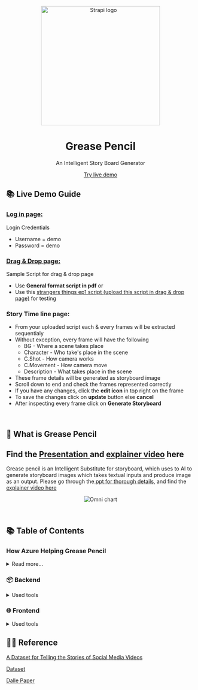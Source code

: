 <p align="center">
  <a href="https://strapi.io">
    <img src="https://i.ibb.co/rF4cHpr/g-logo-01.png" width="318px" alt="Strapi logo" />
  </a>
</p>
<h1 align="center">Grease Pencil</h1>
<p align="center">An Intelligent Story Board Generator</p>
<p align="center"><a href="https://gpdemo.azurewebsites.net/">Try live demo</a></p>

## 📚 Live Demo Guide

### <a href="https://gpdemo.azurewebsites.net/"> Log in page:</a>
Login Credentials
- Username = demo
- Password = demo

### <a href="https://www.dailyscript.com/scripts/STRANGER-THINGS-1x01-The-Vanishing-of-Will-Byers-2ND-PINK.pdf">Drag & Drop page:</a>
Sample Script for drag & drop page
- Use **General format script in pdf** or
- Use this <a href="http://www.dailyscript.com/scripts/STRANGER-THINGS-1x01-The-Vanishing-of-Will-Byers-2ND-PINK.pdf">strangers things ep1 script (upload this script in drag & drop page)</a> for testing

### Story Time line page:</a>
- From your uploaded script each & every frames will be extracted sequentialy 
- Without exception, every frame will have the following
    - BG - Where a scene takes place
    - Character - Who take's place in the scene
    - C.Shot - How camera works 
    - C.Movement - How camera move
    - Description - What takes place in the scene
- These frame details will be generated as storyboard image
- Scroll down to end and check the frames represented correctly
- If you have any changes, click the **edit icon** in top right on the frame
- To save the changes click on **update** button else **cancel** 
- After inspecting every frame click on **Generate Storyboard**  
<br>

## 🤔 What is Grease Pencil

## Find the <a href="https://docs.google.com/presentation/d/1kOXX6n1mg9pxoM6lZFUyLO6THKVzh1Wdu7U8U-J7RKk/edit?usp=sharing/"> Presentation </a> and <a href="https://youtu.be/__kPN5Aes3Q/"> explainer video</a> here

Grease pencil is an Intelligent Substitute for storyboard, which uses to AI to generate storyboard images which takes textual inputs and produce image as an output.
Please go through the<a href="https://docs.google.com/presentation/d/1kOXX6n1mg9pxoM6lZFUyLO6THKVzh1Wdu7U8U-J7RKk/edit?usp=sharing/"> ppt for thorough details,</a> and find the<a href="https://youtu.be/__kPN5Aes3Q/"> explainer video here</a> 

<p align="center">
    <img src="https://i.ibb.co/vx37j3p/flow-diagram.png" alt="Omni chart" />
  </a>
</p>

<br>



## 📚 Table of Contents

###  How Azure Helping Grease Pencil

<details>
<summary>Read more...</summary>

#### **Storage Layer:**

-   Azure Blob Storage - for dataset [only images]
    
-   Azure Cosmos DB (SQL API) - for dataset [text prompts for the given images]
    
-   Azure Files - to hold user/client scripts
    
-   Azure Database for MySQL - holding User Details, User Activity, Invoicing and other relational data of the Grease Pencil
 #### **Code Pipeline:**
-   Azure Repos - Source code maintenance and version control
    
-   Azure Pipeline - To Build a docker image from the repository upon a commit in master branch
    
-   Container Registry - To Store the built docker images
    
-   App Service - To host the application from a docker image with zero downtime
 #### **MLOps:**
 -   Azure Data Factory - To process the data and stage for training upon new data or code check-ins
    
-   Azure ML Workspace - To run a training job and store the model in Model Registry
  </details>


### 📦 Backend

<details>
<summary>Used tools</summary>

#### Python

- Flask

  </details>

### 🌐 Frontend

<details>
<summary>Used tools</summary>

-React
- HTML5
- BootStrap
- CSS
- Java Script
  </details>

## 🙌🏼 Reference

<p><a href="https://www.aclweb.org/anthology/D18-1117.pdf">A Dataset for Telling the Stories of Social Media Videos</a></p>
<p><a href="https://prior.allenai.org/projects/charades-ego">Dataset</a></p>
<p><a href="https://arxiv.org/pdf/2102.12092.pdf">Dalle Paper</a></p>


